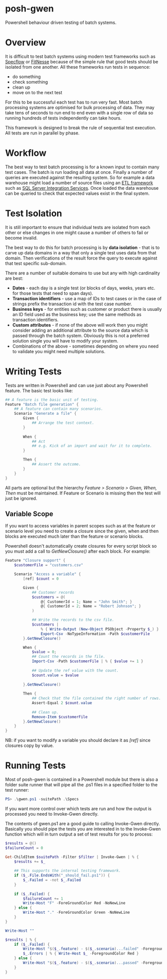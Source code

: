 posh-gwen
=========

Powershell behaviour driven testing of batch systems.

# Overview #

It is difficult to test batch systems using modern test frameworks such as [Specflow](http://www.specflow.org) or [FitNesse](http://www.fitnesse.org/) because of the simple rule that good tests should be isolated from one another. All these frameworks run tests in sequence:

- do something
- check something
- clean up
- move on to the next test

For this to be successful each test has to run very fast. Most batch processing systems are optimised for bulk processing of data. They may take tens of seconds to run end to end even with a single row of data so running hundreds of tests independently can take hours.

This framework is designed to break the rule of sequential test execution. All tests are run in parallel by phase.

# Workflow #

The best way to test batch processing is for a known input to contain many test cases. The batch is run loading all data at once. Finally a number of queries are executed against the resulting system. So for example a data warehouse might load a number of source files using an [ETL framework](http://en.wikipedia.org/wiki/Extract,_transform,_load) such as [SQL Server Integration Services](http://msdn.microsoft.com/en-us/library/ms141026.aspx). Once loaded the data warehouse can be queried to check that expected values exist in the final system.

# Test Isolation #

It is still important to ensure that individual tests are isolated from each other or else changes in one might cause a number of others to fail or become invalid.

The best way to do this for batch processing is by **data isolation** - that is to carve up data domains in a way that only a single test uses data from that domain. Then verifications of the result force the query to execute against that test specific sub-domain.

There are a number of suitable domains to use but any with high cardinality are best:

- **Dates** - each day is a single test (or blocks of days, weeks, years etc. for those tests that need to span days).
- **Transaction identifiers** - use a map of IDs to test cases or in the case of strings prefix the transaction id with the test case number.
- **Business keys** - for entities such as customer or product there is usually an ID field used as the business key; use the same methods as transaction identifiers.
- **Custom attributes** - if none of the above will work then you might consider adding an additional attribute to the source data which is passed through the batch system. Obviously this is not a preferred solution single you will have to modify your system.
- Combinations of the above - sometimes depending on where you need to validate you might need multiple solutions.

# Writing Tests #

Tests are written in Powershell and can use just about any Powershell feature. The basic test looks like:

```Powershell
## A feature is the basic unit of testing.
Feature "Batch file generation" {
	## A feature can contain many scenarios.
	Scenario "Generate a file" {
		Given {
			## Arrange the test context.
		}
		
		When {
			## Act
			## e.g. Kick of an import and wait for it to complete.
		}

		Then {
			## Assert the outcome.
		}
	}
}
```

All parts are optional but the hierarchy _Feature > Scenario > Given, When, Then_ must be maintained. If Feature or Scenario is missing then the test will just be ignored.

## Variable Scope ##

If you want to access variables in parent scopes such as at the feature or scenario level you need to create a closure since the given, when and then blocks are executed much later than the feature or scenario blocks.

Powershell doesn't automatically create closures for every script block so you must add a call to _GetNewClosure()_ after each block. For example:

```Powershell
Feature "Closure support" {
	$customerFile = "customers.csv"

	Scenario "Access a variable" {
		[ref] $count = 0

		Given {
			## Customer records
            $customers = @(
                @{ CustomerId = 1; Name = "John Smith"; }
                @{ CustomerId = 2; Name = "Robert Johnson"; }
            )

            ## Write the records to the csv file.
            $customers | 
                % { Write-Output (New-Object PSObject -Property $_) } | 
                Export-Csv -NoTypeInformation -Path $customerFile	
		}.GetNewClosure()

        When {
            $value = 0;
            ## Count the records in the file.
            Import-Csv -Path $customerFile | % { $value += 1 }
            
            ## Update the ref value with the count.
            $count.value = $value
            
		}.GetNewClosure()
        
        Then {
            ## Check that the file contained the right number of rows.
            Assert-Equal 2 $count.value
            
            ## Clean up.
            Remove-Item $customerFile
        }.GetNewClosure()	
	}
}
```

NB: if you want to modify a variable you should declare it as _[ref]_ since closures copy by value.

# Running Tests #

Most of posh-gwen is contained in a Powershell module but there is also a folder suite runner that will pipe all the .ps1 files in a specified folder to the test runner:

```Powershell
PS> .\gwen.ps1 -suitePath .\Specs
```

If you want more control over which tests are run and how the output is processed you need to Invoke-Gwen directly.

The contents of gwen.ps1 are a good guide to calling Invoke-Gwen directly. Basically you should pipe the tests you are interested in to the Invoke-Gwen function which will in turn output a set of test results for you to process:

```Powershell
$results = @()
$failureCount = 0

Get-ChildItem $suitePath -Filter $filter | Invoke-Gwen | % {
    $results += $_
    
    ## This supports the internal testing framework.
    if ($_.File.EndsWith("_should_fail.ps1")) {
        $_.Failed = -not $_.Failed
    }
    
    if ($_.Failed) {
        $failureCount += 1
        Write-Host "F" -ForeGroundColor Red -NoNewLine
    } else {
        Write-Host "." -ForeGroundColor Green -NoNewLine
    }
}

Write-Host ""

$results | % {
    if ($_.Failed) {
        Write-Host "$($_.feature) - $($_.scenario)...failed" -ForegroundColor Red
        $_.Errors | % { Write-Host $_ -ForegroundColor Red }
    } else {
        Write-Host "$($_.feature) - $($_.scenario)...passed" -ForegroundColor Green
    }
}
```
